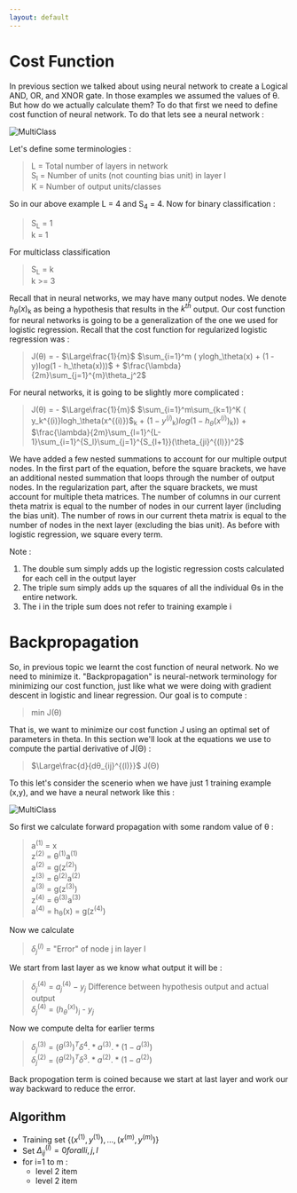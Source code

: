 ```yaml
---
layout: default
---
```



 <script type="text/x-mathjax-config">
    MathJax.Hub.Config({
      tex2jax: {
        skipTags: ['script', 'noscript', 'style', 'textarea', 'pre'],
        inlineMath: [['$','$']]
      }
    });
  </script>
  <script src="https://cdn.mathjax.org/mathjax/latest/MathJax.js?config=TeX-AMS-MML_HTMLorMML" type="text/javascript"></script> 

# Cost Function

In previous section we talked about using neural network to create a Logical AND, OR, and XNOR gate. In those examples we assumed the values of θ. But how do we actually calculate them? To do that first we need to define cost function of neural network. To do that lets see a neural network :

![MultiClass](https://m3verma.github.io/Machine_Learning/Coursera_AndrewNG_Course/Images/Neural_Network/MultiClass.png)

Let's define some terminologies :
> L = Total number of layers in network<br>
> S<sub>l</sub> = Number of units (not counting bias unit) in layer l<br>
> K = Number of output units/classes 

So in our above example L = 4 and S<sub>4</sub> = 4. Now for binary classification :
> S<sub>L</sub> = 1<br>
> k = 1 

For multiclass classification
> S<sub>L</sub> = k<br>
> k >= 3 

Recall that in neural networks, we may have many output nodes. We denote $h_θ(x)$<sub>k</sub> as being a hypothesis that results in the $k^{th}$ output. Our cost function for neural networks is going to be a generalization of the one we used for logistic regression. Recall that the cost function for regularized logistic regression was :

> J(θ) = - $\Large\frac{1}{m}$ $\sum_{i=1}^m ( ylogh_\theta(x) + (1 - y)log(1 - h_\theta(x)))$ + $\frac{\lambda}{2m}\sum_{j=1}^{m}\theta_j^2$

For neural networks, it is going to be slightly more complicated :

> J(θ) = - $\Large\frac{1}{m}$ $\sum_{i=1}^m\sum_{k=1}^K ( y_k^{(i)}logh_\theta(x^{(i)})$<sub>k</sub> + $(1 - y^{(i)}$<sub>k</sub>$)log(1 - h_\theta(x^{(i)})$<sub>k</sub>$))$ + $\frac{\lambda}{2m}\sum_{l=1}^{L-1}\sum_{i=1}^{S_l}\sum_{j=1}^{S_{l+1}}(\theta_{ji}^{(l)})^2$

We have added a few nested summations to account for our multiple output nodes. In the first part of the equation, before the square brackets, we have an additional nested summation that loops through the number of output nodes. In the regularization part, after the square brackets, we must account for multiple theta matrices. The number of columns in our current theta matrix is equal to the number of nodes in our current layer (including the bias unit). The number of rows in our current theta matrix is equal to the number of nodes in the next layer (excluding the bias unit). As before with logistic regression, we square every term.

Note :
1. The double sum simply adds up the logistic regression costs calculated for each cell in the output layer
2. The triple sum simply adds up the squares of all the individual Θs in the entire network.
3. The i in the triple sum does not refer to training example i

# Backpropagation

So, in previous topic we learnt the cost function of neural network. No we need to minimize it. "Backpropagation" is neural-network terminology for minimizing our cost function, just like what we were doing with gradient descent in logistic and linear regression. Our goal is to compute :
> min J(θ)

That is, we want to minimize our cost function J using an optimal set of parameters in theta. In this section we'll look at the equations we use to compute the partial derivative of J(Θ) :
> $\Large\frac{d}{dθ_{ij}^{(l)}}$ J(Θ)

To this let's consider the scenerio when we have just 1 training example (x,y), and we have a neural network like this :

![MultiClass](https://m3verma.github.io/Machine_Learning/Coursera_AndrewNG_Course/Images/Neural_Network/MultiClass.png)

So first we calculate forward propagation with some random value of θ :
> a<sup>(1)</sup> = x<br>
> z<sup>(2)</sup> = θ<sup>(1)</sup>a<sup>(1)</sup><br>
> a<sup>(2)</sup> = g(z<sup>(2)</sup>) <br>
> z<sup>(3)</sup> = θ<sup>(2)</sup>a<sup>(2)</sup><br>
> a<sup>(3)</sup> = g(z<sup>(3)</sup>) <br>
> z<sup>(4)</sup> = θ<sup>(3)</sup>a<sup>(3)</sup><br>
> a<sup>(4)</sup> = h<sub>θ</sub>(x) = g(z<sup>(4)</sup>) <br>

Now we calculate 
> $\delta_j^{(l)}$ = "Error" of node j in layer l

We start from last layer as we know what output it will be :
> $\delta_j^{(4)}$ = $a_j^{(4)} - y_j$ Difference between hypothesis output and actual output<br>
> $\delta_j^{(4)}$ = $(h_θ^{(x)})$<sub>j</sub> - $y_j$

Now we compute delta for earlier terms
> $\delta_j^{(3)}$ = $(θ^{(3)})^T\delta^{4} .* a^{(3)} .* (1 - a^{(3)})$<br>
> $\delta_j^{(2)}$ = $(θ^{(2)})^T\delta^{3} .* a^{(2)} .* (1 - a^{(2)})$<br>

Back propogation term is coined because we start at last layer and work our way backward to reduce the error.

## Algorithm

- Training set {$(x^{(1)}, y^{(1)}), ... , (x^{(m)}, y^{(m)})$}<br>
- Set $\Delta_{ij}^{(l)} = 0 for all i,j,l$
- for i=1 to m :
  - level 2 item
  - level 2 item
